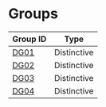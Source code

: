 # Groups
Group ID        | Type
----------------|------------
[DG01](DG01.md) | Distinctive
[DG02](DG02.md) | Distinctive
[DG03](DG03.md) | Distinctive
[DG04](DG04.md) | Distinctive
